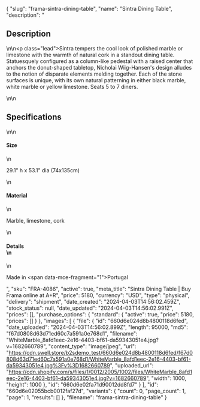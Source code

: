 {
  "slug": "frama-sintra-dining-table",
  "name": "Sintra Dining Table",
  "description": "<h2>Description</h2>\n<!-- split -->\n<p class=\"lead\">Sintra tempers the cool look of polished marble or limestone with the warmth of natural cork in a standout dining table. Statuesquely configured as a column-like pedestal with a raised center that anchors the donut-shaped tabletop, Nicholai Wiig-Hansen's design alludes to the notion of disparate elements melding together. Each of the stone surfaces is unique, with its own natural patterning in either black marble, white marble or yellow limestone. Seats 5 to 7 diners. </p>\n<!-- split -->\n<h2>Specifications</h2>\n<!-- split -->\n<h4>Size</h4>\n<p>29.1\" h x 53.1\" dia (74x135cm)</p>\n<h4>Material</h4>\n<p>Marble, limestone, cork</p>\n<h4>Details<br>\n</h4>\n<p>Made in <span data-mce-fragment=\"1\">Portugal</span><br></p>",
  "sku": "FRA-4086",
  "active": true,
  "meta_title": "Sintra Dining Table | Buy Frama online at A+R",
  "price": 5180,
  "currency": "USD",
  "type": "physical",
  "delivery": "shipment",
  "date_created": "2024-04-03T14:56:02.459Z",
  "stock_status": null,
  "date_updated": "2024-04-03T14:56:02.991Z",
  "prices": [],
  "purchase_options": {
    "standard": {
      "active": true,
      "price": 5180,
      "prices": []
    }
  },
  "images": [
    {
      "file": {
        "id": "660d6e024d8b4800118d6fed",
        "date_uploaded": "2024-04-03T14:56:02.899Z",
        "length": 95000,
        "md5": "f67d0808d63d71ed60c7a591a0e768d1",
        "filename": "WhiteMarble_8afd1eec-2e16-4403-bf61-da59343051e4.jpg?v=1682660789",
        "content_type": "image/jpeg",
        "url": "https://cdn.swell.store/b2sdemo_test/660d6e024d8b4800118d6fed/f67d0808d63d71ed60c7a591a0e768d1/WhiteMarble_8afd1eec-2e16-4403-bf61-da59343051e4.jpg%3Fv%3D1682660789",
        "uploaded_url": "https://cdn.shopify.com/s/files/1/0012/2005/1002/files/WhiteMarble_8afd1eec-2e16-4403-bf61-da59343051e4.jpg?v=1682660789",
        "width": 1000,
        "height": 1000
      },
      "id": "660d6e02fa71d90012dd8fd7"
    }
  ],
  "id": "660d6e02055bcb0012faf27d",
  "variants": {
    "count": 0,
    "page_count": 1,
    "page": 1,
    "results": []
  },
  "filename": "frama-sintra-dining-table"
}